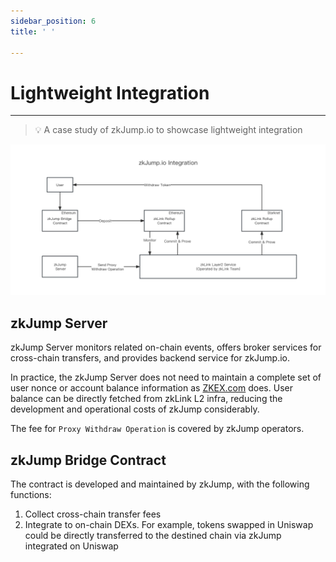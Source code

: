 ```yaml
---
sidebar_position: 6
title: ' '

---
```


# Lightweight Integration

---
> 💡 A case study of zkJump.io to showcase lightweight integration


![zkJump Integration](../../static/img/integration/zkjump_integration.png)


## zkJump Server

zkJump Server monitors related on-chain events, offers broker services for cross-chain transfers, and provides backend service for zkJump.io.

In practice, the zkJump Server does not need to maintain a complete set of user nonce or account balance information as [ZKEX.com](http://ZKEX.com) does. User balance can be directly fetched from zkLink L2 infra, reducing the development and operational costs of zkJump considerably.

The fee for `Proxy Withdraw Operation` is covered by zkJump operators.

## zkJump Bridge Contract

The contract is developed and maintained by zkJump, with the following functions:

1. Collect cross-chain transfer fees
2. Integrate to on-chain DEXs. For example, tokens swapped in Uniswap could be directly transferred to the destined chain via zkJump integrated on Uniswap